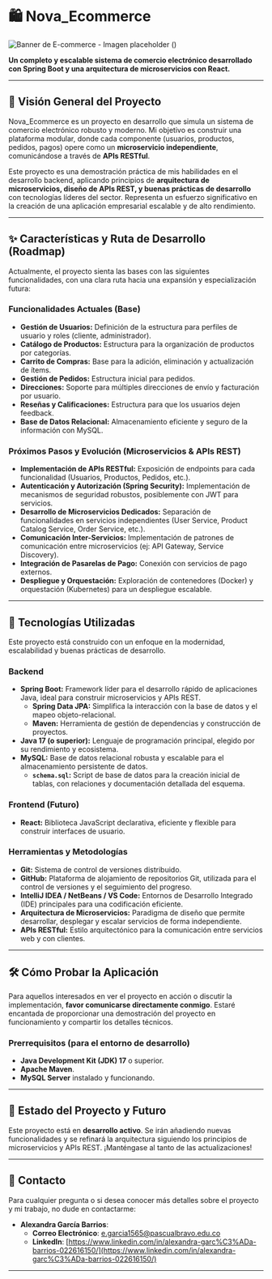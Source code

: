 # 🛍️ Nova_Ecommerce

![Banner de E-commerce - Imagen placeholder ()](https://via.placeholder.com/1200x400/5E35B1/FFFFFF?text=Nova_Ecommerce)

**Un completo y escalable sistema de comercio electrónico desarrollado con Spring Boot y una arquitectura de microservicios con React.**

---

## 🎯 Visión General del Proyecto

Nova_Ecommerce es un proyecto en desarrollo que simula un sistema de comercio electrónico robusto y moderno. Mi objetivo es construir una plataforma modular, donde cada componente (usuarios, productos, pedidos, pagos) opere como un **microservicio independiente**, comunicándose a través de **APIs RESTful**.

Este proyecto es una demostración práctica de mis habilidades en el desarrollo backend, aplicando principios de **arquitectura de microservicios, diseño de APIs REST, y buenas prácticas de desarrollo** con tecnologías líderes del sector. Representa un esfuerzo significativo en la creación de una aplicación empresarial escalable y de alto rendimiento.

---

## ✨ Características y Ruta de Desarrollo (Roadmap)

Actualmente, el proyecto sienta las bases con las siguientes funcionalidades, con una clara ruta hacia una expansión y especialización futura:

### Funcionalidades Actuales (Base)

* **Gestión de Usuarios:** Definición de la estructura para perfiles de usuario y roles (cliente, administrador).
* **Catálogo de Productos:** Estructura para la organización de productos por categorías.
* **Carrito de Compras:** Base para la adición, eliminación y actualización de ítems.
* **Gestión de Pedidos:** Estructura inicial para pedidos.
* **Direcciones:** Soporte para múltiples direcciones de envío y facturación por usuario.
* **Reseñas y Calificaciones:** Estructura para que los usuarios dejen feedback.
* **Base de Datos Relacional:** Almacenamiento eficiente y seguro de la información con MySQL.

### Próximos Pasos y Evolución (Microservicios & APIs REST)

* **Implementación de APIs RESTful:** Exposición de endpoints para cada funcionalidad (Usuarios, Productos, Pedidos, etc.).
* **Autenticación y Autorización (Spring Security):** Implementación de mecanismos de seguridad robustos, posiblemente con JWT para servicios.
* **Desarrollo de Microservicios Dedicados:** Separación de funcionalidades en servicios independientes (User Service, Product Catalog Service, Order Service, etc.).
* **Comunicación Inter-Servicios:** Implementación de patrones de comunicación entre microservicios (ej: API Gateway, Service Discovery).
* **Integración de Pasarelas de Pago:** Conexión con servicios de pago externos.
* **Despliegue y Orquestación:** Exploración de contenedores (Docker) y orquestación (Kubernetes) para un despliegue escalable.

---

## 🚀 Tecnologías Utilizadas

Este proyecto está construido con un enfoque en la modernidad, escalabilidad y buenas prácticas de desarrollo.

### Backend

* **Spring Boot:** Framework líder para el desarrollo rápido de aplicaciones Java, ideal para construir microservicios y APIs REST.
    * **Spring Data JPA:** Simplifica la interacción con la base de datos y el mapeo objeto-relacional.
    * **Maven:** Herramienta de gestión de dependencias y construcción de proyectos.
* **Java 17 (o superior):** Lenguaje de programación principal, elegido por su rendimiento y ecosistema.
* **MySQL:** Base de datos relacional robusta y escalable para el almacenamiento persistente de datos.
    * **`schema.sql`:** Script de base de datos para la creación inicial de tablas, con relaciones y documentación detallada del esquema.

### Frontend (Futuro)

* **React:** Biblioteca JavaScript declarativa, eficiente y flexible para construir interfaces de usuario.

### Herramientas y Metodologías

* **Git:** Sistema de control de versiones distribuido.
* **GitHub:** Plataforma de alojamiento de repositorios Git, utilizada para el control de versiones y el seguimiento del progreso.
* **IntelliJ IDEA / NetBeans / VS Code:** Entornos de Desarrollo Integrado (IDE) principales para una codificación eficiente.
* **Arquitectura de Microservicios:** Paradigma de diseño que permite desarrollar, desplegar y escalar servicios de forma independiente.
* **APIs RESTful:** Estilo arquitectónico para la comunicación entre servicios web y con clientes.

---

## 🛠️ Cómo Probar la Aplicación

Para aquellos interesados en ver el proyecto en acción o discutir la implementación, **favor comunicarse directamente conmigo**. Estaré encantada de proporcionar una demostración del proyecto en funcionamiento y compartir los detalles técnicos.

### Prerrequisitos (para el entorno de desarrollo)

* **Java Development Kit (JDK) 17** o superior.
* **Apache Maven**.
* **MySQL Server** instalado y funcionando.

---

## 🚀 Estado del Proyecto y Futuro

Este proyecto está en **desarrollo activo**. Se irán añadiendo nuevas funcionalidades y se refinará la arquitectura siguiendo los principios de microservicios y APIs REST. ¡Manténgase al tanto de las actualizaciones!

---

## 📧 Contacto

Para cualquier pregunta o si desea conocer más detalles sobre el proyecto y mi trabajo, no dude en contactarme:

* **Alexandra García Barrios**:
    * **Correo Electrónico**: e.garcia1565@pascualbravo.edu.co
    * **LinkedIn**: [https://www.linkedin.com/in/alexandra-garc%C3%ADa-barrios-022616150/](https://www.linkedin.com/in/alexandra-garc%C3%ADa-barrios-022616150/)

---